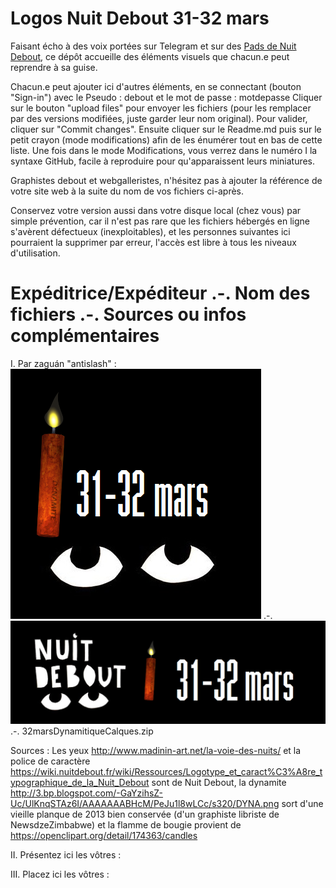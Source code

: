 # Logos Nuit Debout 31-32 mars

Faisant écho à des voix portées sur Telegram et sur des [Pads de Nuit Debout](https://nuitdebout.fr/blog/2017/01/05/pad-des-pads-de-nuit-debout/), ce dépôt accueille des éléments visuels que chacun.e peut reprendre à sa guise.

Chacun.e peut ajouter ici d'autres éléments, en se connectant (bouton "Sign-in")
avec le Pseudo : debout
et le mot de passe : motdepasse
Cliquer sur le bouton "upload files" pour envoyer les fichiers (pour les remplacer par des versions modifiées, juste garder leur nom original). Pour valider, cliquer sur "Commit changes". 
Ensuite cliquer sur le Readme.md puis sur le petit crayon (mode modifications) afin de les énumérer tout en bas de cette liste. Une fois dans le mode Modifications, vous verrez dans le numéro I la syntaxe GitHub, facile à reproduire pour qu'apparaissent leurs miniatures.

Graphistes debout et webgalleristes, n'hésitez pas à ajouter la référence de votre site web à la suite du nom de vos fichiers ci-après.

Conservez votre version aussi dans votre disque local (chez vous) par simple prévention, car il n'est pas rare que les fichiers hébergés en ligne s'avèrent défectueux (inexploitables), et les personnes suivantes ici pourraient la supprimer par erreur, l'accès est libre à tous les niveaux d'utilisation.

# Expéditrice/Expéditeur .-. Nom des fichiers  .-.  Sources ou infos complémentaires

I. Par zaguán "antislash" : ![32marsDynamitiqueCarre.png](32marsDynamitiqueCarre.png) .-. ![32marsDynamitiqueBandeau.png](32marsDynamitiqueBandeau.png) .-. 32marsDynamitiqueCalques.zip

Sources : Les yeux http://www.madinin-art.net/la-voie-des-nuits/ et la police de caractère https://wiki.nuitdebout.fr/wiki/Ressources/Logotype_et_caract%C3%A8re_typographique_de_la_Nuit_Debout sont de Nuit Debout, la dynamite http://3.bp.blogspot.com/-GaYzihsZ-Uc/UlKnqSTAz6I/AAAAAAABHcM/PeJu1l8wLCc/s320/DYNA.png sort d'une vieille planque de 2013 bien conservée (d'un graphiste libriste de NewsdzeZimbabwe) et la flamme de bougie provient de https://openclipart.org/detail/174363/candles

II. Présentez ici les vôtres :

III. Placez ici les vôtres :

